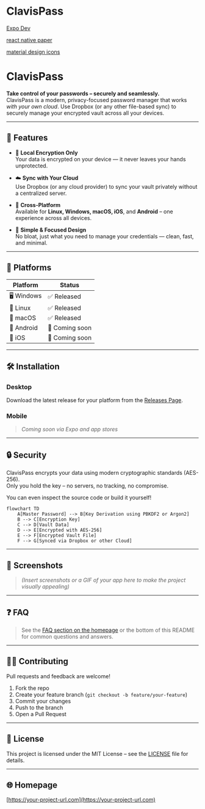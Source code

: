 # ClavisPass

[Expo Dev](https://docs.expo.dev/versions/latest/)

[react native paper](https://callstack.github.io/react-native-paper/docs/components/ActivityIndicator)

[material design icons](https://pictogrammers.com/library/mdi/)

# ClavisPass

**Take control of your passwords – securely and seamlessly.**  
ClavisPass is a modern, privacy-focused password manager that works *with your own cloud*. Use Dropbox (or any other file-based sync) to securely manage your encrypted vault across all your devices.

---

## 🚀 Features

- 🔑 **Local Encryption Only**  
  Your data is encrypted on your device — it never leaves your hands unprotected.

- ☁️ **Sync with Your Cloud**  
  Use Dropbox (or any cloud provider) to sync your vault privately without a centralized server.

- 🧩 **Cross-Platform**  
  Available for **Linux, Windows, macOS, iOS**, and **Android** – one experience across all devices.

- 🧠 **Simple & Focused Design**  
  No bloat, just what you need to manage your credentials — clean, fast, and minimal.

---

## 📱 Platforms

| Platform | Status |
|---------|--------|
| 🖥️ Windows | ✅ Released |
| 🐧 Linux   | ✅ Released |
| 🍎 macOS   | ✅ Released |
| 📱 Android | 🚧 Coming soon |
| 📱 iOS     | 🚧 Coming soon |

---

## 🛠 Installation

### Desktop

Download the latest release for your platform from the [Releases Page](https://github.com/riciric/ClavisPass/releases).

### Mobile

> *Coming soon via Expo and app stores*

---

## 🔒 Security

ClavisPass encrypts your data using modern cryptographic standards (AES-256).  
Only you hold the key – no servers, no tracking, no compromise.

You can even inspect the source code or build it yourself!

```mermaid
flowchart TD
    A[Master Password] --> B[Key Derivation using PBKDF2 or Argon2]
    B --> C[Encryption Key]
    C --> D[Vault Data]
    D --> E[Encrypted with AES-256]
    E --> F[Encrypted Vault File]
    F --> G[Synced via Dropbox or other Cloud]
```

---

## 📸 Screenshots

> *(Insert screenshots or a GIF of your app here to make the project visually appealing)*

---

## ❓ FAQ

> See the [FAQ section on the homepage](https://your-project-url.com) or the bottom of this README for common questions and answers.

---

## 🧑‍💻 Contributing

Pull requests and feedback are welcome!

1. Fork the repo
2. Create your feature branch (`git checkout -b feature/your-feature`)
3. Commit your changes
4. Push to the branch
5. Open a Pull Request

---

## 📄 License

This project is licensed under the MIT License – see the [LICENSE](LICENSE) file for details.

---

## 🌐 Homepage

[https://your-project-url.com](https://your-project-url.com)